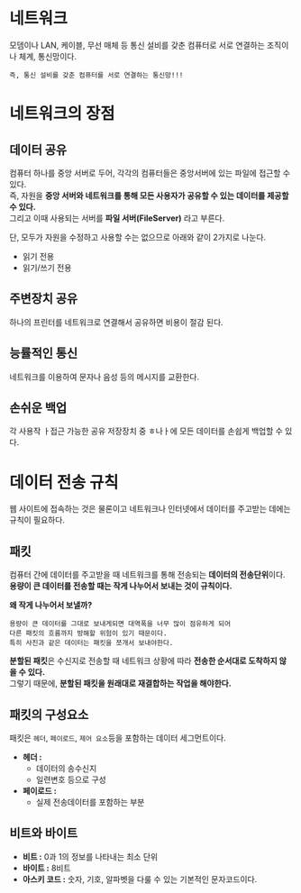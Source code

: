 # 네트워크
모뎀이나 LAN, 케이블, 무선 매체 등 통신 설비를 갖춘 컴퓨터로 서로 연결하는 조직이나 체계, 통신망이다.        
  
```
즉, 통신 설비를 갖춘 컴퓨터를 서로 연결하는 통신망!!!   
```   

# 네트워크의 장점   
## 데이터 공유  
컴퓨터 하나를 중앙 서버로 두어, 각각의 컴퓨터들은 중앙서버에 있는 파일에 접근할 수 있다.        
즉, 자원을 **중앙 서버와 네트워크를 통해 모든 사용자가 공유할 수 있는 데이터를 제공할 수 있다.**       
그리고 이때 사용되는 서버를 **파일 서버(FileServer)** 라고 부른다.            
   
단, 모두가 자원을 수정하고 사용할 수는 없으므로 아래와 같이 2가지로 나눈다.     
   
* 읽기 전용 
* 읽기/쓰기 전용   
      
## 주변장치 공유
하나의 프린터를 네트워크로 연결해서 공유하면 비용이 절감 된다.   

## 능률적인 통신
네트워크를 이용하여 문자나 음성 등의 메시지를 교환한다.   

## 손쉬운 백업  
각 사용작 ㅏ접근 가능한 공유 저장장치 중 ㅎ나ㅏ에 모든 데이터를 손쉽게 백업할 수 있다.   
   
# 데이터 전송 규칙  
웹 사이트에 접속하는 것은 물론이고 네트워크나 인터넷에서 데이터를 주고받는 데에는 규칙이 필요하다.   

## 패킷   
컴퓨터 간에 데이터를 주고받을 때 네트워크를 통해 전송되는 **데이터의 전송단위**이다.     
**용량이 큰 데이터를 전송할 때는 작게 나누어서 보내는 것이 규칙이다.**      
  
**왜 작게 나누어서 보낼까?**      
```  
용량이 큰 데이터를 그대로 보내게되면 대역폭을 너무 많이 점유하게 되어 
다른 패킷의 흐름까지 방해할 위험이 있기 때문이다.  
특히 사진과 같은 데이터는 패킷을 쪼개서 보내야한다.   
```   

**분할된 패킷**은 수신지로 전송할 때 네트워크 상황에 따라 **전송한 순서대로 도착하지 않을 수 있다.**   
그렇기 때문에, **분할된 패킷을 원래대로 재결합하는 작업을 해야한다.**   

## 패킷의 구성요소  
패킷은 `헤더`, `페이로드`, `제어 요소`등을 포함하는 데이터 세그먼트이다.       

* **헤더 :** 
  * 데이터의 송수신지
  * 일련변호 등으로 구성 
* **페이로드 :**   
  * 실제 전송데이터를 포함하는 부분   
     
## 비트와 바이트     
* **비트 :** 0과 1의 정보를 나타내는 최소 단위     
* **바이트 :** 8비트         
* **아스키 코드 :** 숫자, 기호, 알파벳을 다룰 수 있는 기본적인 문자코드이다.    


